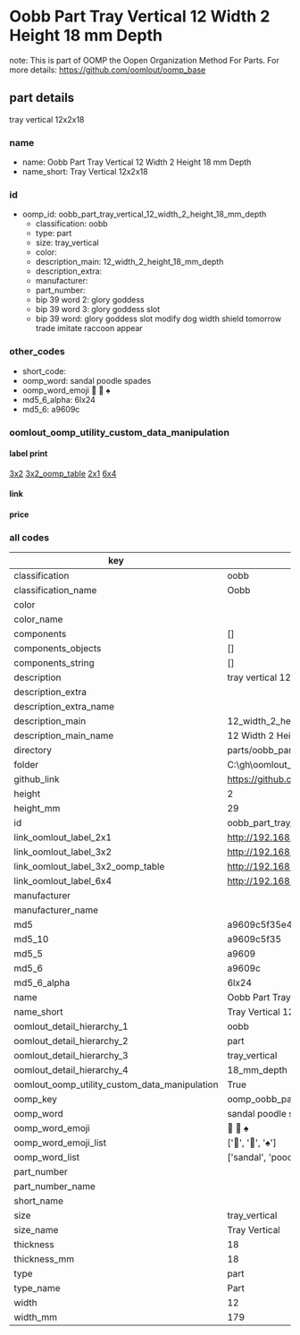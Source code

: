 # Oobb Part Tray Vertical 12 Width 2 Height 18 mm Depth  

note: This is part of OOMP the Oopen Organization Method For Parts. For more details: https://github.com/oomlout/oomp_base

##  part details
  



tray vertical 12x2x18



### name
* name: Oobb Part Tray Vertical 12 Width 2 Height 18 mm Depth
* name_short: Tray Vertical 12x2x18 
### id
* oomp_id: oobb_part_tray_vertical_12_width_2_height_18_mm_depth
  * classification: oobb
  * type: part
  * size: tray_vertical
  * color: 
  * description_main: 12_width_2_height_18_mm_depth
  * description_extra: 
  * manufacturer: 
  * part_number: 
  * bip 39 word 2: glory goddess
  * bip 39 word 3: glory goddess slot
  * bip 39 word: glory goddess slot modify dog width shield tomorrow trade imitate raccoon appear

### other_codes
* short_code: 
* oomp_word: sandal poodle spades
* oomp_word_emoji :sandal: :poodle: :spades:
* md5_6_alpha: 6lx24
* md5_6: a9609c






### oomlout_oomp_utility_custom_data_manipulation
#### label print
[3x2](http://192.168.1.245:1112/?label=oomp%206lx24)
[3x2_oomp_table](http://192.168.1.108:1112/?label=oomp%206lx24)
[2x1](http://192.168.1.242:1112/?label=oomp%206lx24)
[6x4](http://192.168.1.55:1112/?label=oomp%206lx24)    

#### link

                              

#### price







### all codes 
| key | value |  
| --- | --- |  
| classification | oobb |  
| classification_name | Oobb |  
| color |  |  
| color_name |  |  
| components | [] |  
| components_objects | [] |  
| components_string | [] |  
| description | tray vertical 12x2x18 |  
| description_extra |  |  
| description_extra_name |  |  
| description_main | 12_width_2_height_18_mm_depth |  
| description_main_name | 12 Width 2 Height 18 mm Depth |  
| directory | parts/oobb_part_tray_vertical_12_width_2_height_18_mm_depth |  
| folder | C:\gh\oomlout_oobb_version_4_generated_parts\parts\oobb_part_tray_vertical_12_width_2_height_18_mm_depth |  
| github_link | https://github.com/oomlout/oomlout_oomp_part_src/tree/main/parts/oobb_part_tray_vertical_12_width_2_height_18_mm_depth |  
| height | 2 |  
| height_mm | 29 |  
| id | oobb_part_tray_vertical_12_width_2_height_18_mm_depth |  
| link_oomlout_label_2x1 | http://192.168.1.242:1112/?label=oomp%206lx24 |  
| link_oomlout_label_3x2 | http://192.168.1.245:1112/?label=oomp%206lx24 |  
| link_oomlout_label_3x2_oomp_table | http://192.168.1.108:1112/?label=oomp%206lx24 |  
| link_oomlout_label_6x4 | http://192.168.1.55:1112/?label=oomp%206lx24 |  
| manufacturer |  |  
| manufacturer_name |  |  
| md5 | a9609c5f35e438b7eb2048eb98190b1c |  
| md5_10 | a9609c5f35 |  
| md5_5 | a9609 |  
| md5_6 | a9609c |  
| md5_6_alpha | 6lx24 |  
| name | Oobb Part Tray Vertical 12 Width 2 Height 18 mm Depth |  
| name_short | Tray Vertical 12x2x18  |  
| oomlout_detail_hierarchy_1 | oobb |  
| oomlout_detail_hierarchy_2 | part |  
| oomlout_detail_hierarchy_3 | tray_vertical |  
| oomlout_detail_hierarchy_4 | 18_mm_depth |  
| oomlout_oomp_utility_custom_data_manipulation | True |  
| oomp_key | oomp_oobb_part_tray_vertical_12_width_2_height_18_mm_depth |  
| oomp_word | sandal poodle spades |  
| oomp_word_emoji | :sandal: :poodle: :spades: |  
| oomp_word_emoji_list | [':sandal:', ':poodle:', ':spades:'] |  
| oomp_word_list | ['sandal', 'poodle', 'spades'] |  
| part_number |  |  
| part_number_name |  |  
| short_name |  |  
| size | tray_vertical |  
| size_name | Tray Vertical |  
| thickness | 18 |  
| thickness_mm | 18 |  
| type | part |  
| type_name | Part |  
| width | 12 |  
| width_mm | 179 |  
